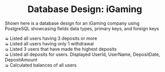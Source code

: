 
<h1 align="center">Database Design: iGaming</h1>
Shown here is a database design for an iGaming company using PostgreSQL showcasing fields data types, primary keys, and foreign keys



➭ Listed all users having 3 deposits or more <br>
➭ Listed all users having only 1 withdrawal <br>
➭ Listed 3 users that have made the highest deposits <br>
➭ Listed all deposits for users. Displayed UserId, UserName, DepositDate, DepositAmount <br>
➭ Calculated balances of all users<br>

